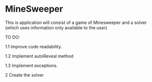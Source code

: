 # MineSweeper
This is application will consist of a game of Minesweeper and a solver (which uses information only available to the user)


TO DO:

1.1 Improve code readability.

1.2 Implement autoReveal method

1.3 Implement exceptions.
  
2 Create the solver
